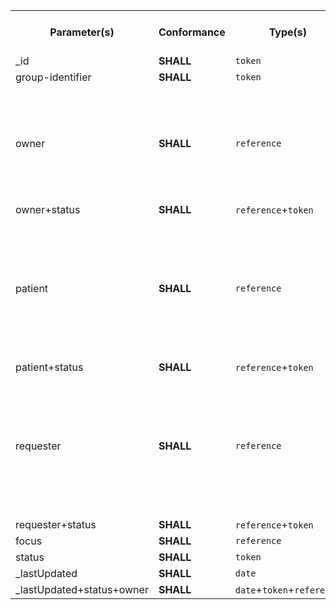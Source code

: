 <table class="list" width="100%">
<tbody>
  <tr>
    <th>Parameter(s)</th>
    <th>Conformance </th>
    <th>Type(s)</th>
    <th>Requirements (when used alone or in combination)</th>
  </tr>
  <tr>
        <td>_id</td>
        <td><b>SHALL</b></td>
        <td><code>token</code></td>
        <td></td>
  </tr>
  <tr>
        <td>group-identifier</td>
        <td><b>SHALL</b></td>
        <td><code>token</code></td>
        <td></td>
  </tr>
  <tr>
        <td>owner</td>
        <td><b>SHALL</b></td>
        <td><code>reference</code></td>
        <td>The Server SHALL support chained search owner.identifier using HPI-O and ABN identifiers as defined in the AU Core Organization profile.</td>
  </tr>
  <tr>
        <td>owner+status</td>
        <td><b>SHALL</b></td>
        <td><code>reference</code>+<code>token</code></td>
        <td></td>
  </tr>
  <tr>
        <td>patient</td>
        <td><b>SHALL</b></td>
        <td><code>reference</code></td>
        <td>The Server SHALL support chained search patient.identifier using IHI, Medicare Number, and DVA Number identifiers as defined in the AU Core Patient profile.</td>
  </tr>
  <tr>
        <td>patient+status</td>
        <td><b>SHALL</b></td>
        <td><code>reference</code>+<code>token</code></td>
        <td></td>
  </tr>
  <tr>
        <td>requester</td>
        <td><b>SHALL</b></td>
        <td><code>reference</code></td>
        <td>The Server SHALL support chained search requester.identifier using Medicare Provider Number identifier as defined in the AU Core PractitionerRole profile.</td>
  </tr>
  <tr>
        <td>requester+status</td>
        <td><b>SHALL</b></td>
        <td><code>reference</code>+<code>token</code></td>
        <td></td>
  </tr>
  <tr>
        <td>focus</td>
        <td><b>SHALL</b></td>
        <td><code>reference</code></td>
        <td></td>
  </tr>
  <tr>
        <td>status</td>
        <td><b>SHALL</b></td>
        <td><code>token</code></td>
        <td></td>
  </tr>
  <tr>
        <td>_lastUpdated</td>
        <td><b>SHALL</b></td>
        <td><code>date</code></td>
        <td></td>
  </tr>
  <tr>
        <td>_lastUpdated+status+owner</td>
        <td><b>SHALL</b></td>
        <td><code>date</code>+<code>token</code>+<code>reference</code></td>
        <td></td>
  </tr>
 </tbody>
</table>
